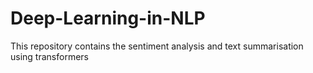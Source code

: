 # Deep-Learning-in-NLP
This repository contains the sentiment analysis and text summarisation using transformers
